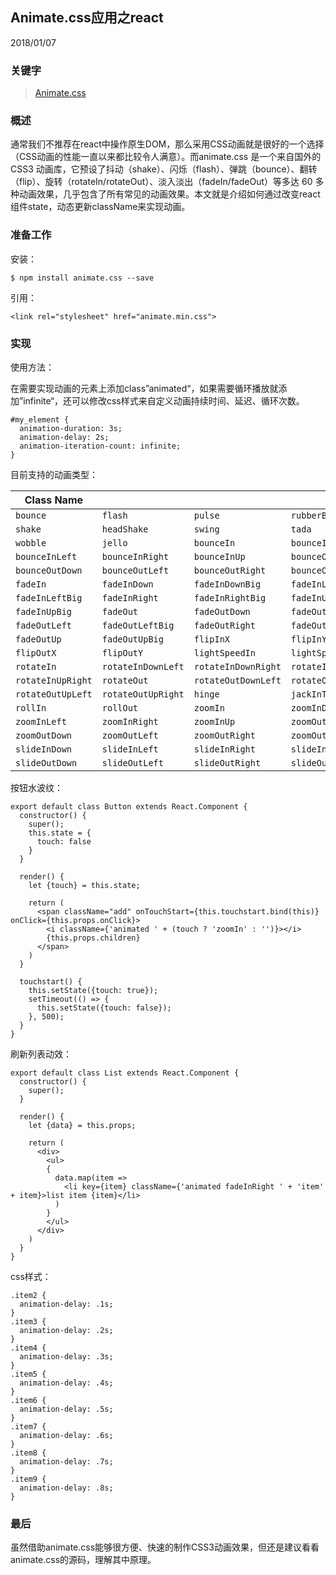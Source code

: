 ## Animate.css应用之react

2018/01/07

### 关键字

>[Animate.css](https://daneden.github.io/animate.css/)

### 概述

通常我们不推荐在react中操作原生DOM，那么采用CSS动画就是很好的一个选择（CSS动画的性能一直以来都比较令人满意）。而animate.css 是一个来自国外的 CSS3 动画库，它预设了抖动（shake）、闪烁（flash）、弹跳（bounce）、翻转（flip）、旋转（rotateIn/rotateOut）、淡入淡出（fadeIn/fadeOut）等多达 60 多种动画效果，几乎包含了所有常见的动画效果。本文就是介绍如何通过改变react组件state，动态更新className来实现动画。

### 准备工作

安装：

    $ npm install animate.css --save

引用：

    <link rel="stylesheet" href="animate.min.css">

### 实现

使用方法：

在需要实现动画的元素上添加class”animated“，如果需要循环播放就添加”infinite“，还可以修改css样式来自定义动画持续时间、延迟、循环次数。

    #my_element {
      animation-duration: 3s;
      animation-delay: 2s;
      animation-iteration-count: infinite;
    }

目前支持的动画类型：

| Class Name | | | | 
|--|--|--|--|
| `bounce` |`flash` |`pulse` |`rubberBand` |
| `shake` |`headShake` |`swing` |`tada` |
| `wobble` |`jello` |`bounceIn` |`bounceInDown` |
| `bounceInLeft` |`bounceInRight` |`bounceInUp` |`bounceOut` |
| `bounceOutDown` |`bounceOutLeft` |`bounceOutRight` |`bounceOutUp` |
| `fadeIn` |`fadeInDown` |`fadeInDownBig` |`fadeInLeft` |
| `fadeInLeftBig` |`fadeInRight` |`fadeInRightBig` |`fadeInUp` |
| `fadeInUpBig` |`fadeOut` |`fadeOutDown` |`fadeOutDownBig` |
| `fadeOutLeft` |`fadeOutLeftBig` |`fadeOutRight` |`fadeOutRightBig` |
| `fadeOutUp` |`fadeOutUpBig` |`flipInX` |`flipInY` |
| `flipOutX` |`flipOutY` |`lightSpeedIn` |`lightSpeedOut` |
| `rotateIn` |`rotateInDownLeft` |`rotateInDownRight` |`rotateInUpLeft` |
| `rotateInUpRight` |`rotateOut` |`rotateOutDownLeft` |`rotateOutDownRight` |
| `rotateOutUpLeft` |`rotateOutUpRight` |`hinge` |`jackInTheBox` |
| `rollIn` |`rollOut` |`zoomIn` |`zoomInDown` |
| `zoomInLeft` |`zoomInRight` |`zoomInUp` |`zoomOut` |
| `zoomOutDown` |`zoomOutLeft` |`zoomOutRight` |`zoomOutUp` |
| `slideInDown` |`slideInLeft` |`slideInRight` |`slideInUp` |
| `slideOutDown` |`slideOutLeft` |`slideOutRight` |`slideOutUp` |

按钮水波纹：

    export default class Button extends React.Component {
      constructor() {
        super();
        this.state = {
          touch: false
        }
      }

      render() {
        let {touch} = this.state;
        
        return (
          <span className="add" onTouchStart={this.touchstart.bind(this)} onClick={this.props.onClick}>
            <i className={'animated ' + (touch ? 'zoomIn' : '')}></i>
            {this.props.children}
          </span>
        )
      }

      touchstart() {
        this.setState({touch: true});
        setTimeout(() => {
          this.setState({touch: false});
        }, 500);
      }
    }

刷新列表动效：

    export default class List extends React.Component {
      constructor() {
        super();
      }

      render() {
        let {data} = this.props;

        return (
          <div>
            <ul>
            {
              data.map(item =>
                <li key={item} className={'animated fadeInRight ' + 'item' + item}>list item {item}</li>
              )
            }
            </ul>
          </div>
        )
      }
    }

css样式：

    .item2 {
      animation-delay: .1s;
    }
    .item3 {
      animation-delay: .2s;
    }
    .item4 {
      animation-delay: .3s;
    }
    .item5 {
      animation-delay: .4s;
    }
    .item6 {
      animation-delay: .5s;
    }
    .item7 {
      animation-delay: .6s;
    }
    .item8 {
      animation-delay: .7s;
    }
    .item9 {
      animation-delay: .8s;
    }

### 最后

虽然借助animate.css能够很方便、快速的制作CSS3动画效果，但还是建议看看animate.css的源码，理解其中原理。

